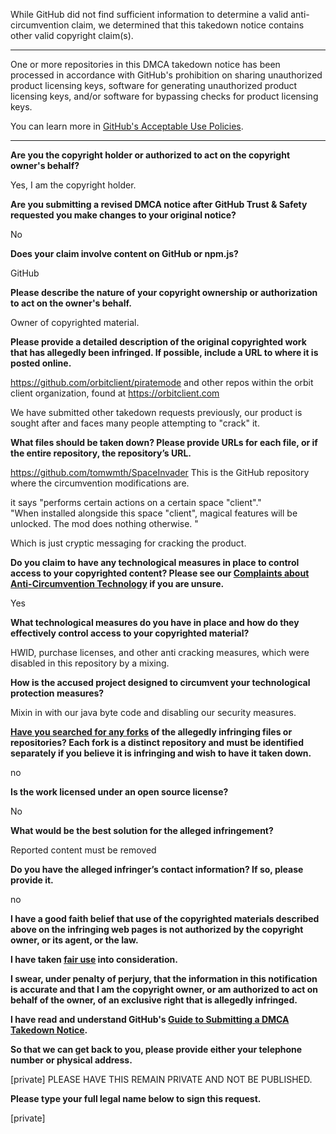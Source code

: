While GitHub did not find sufficient information to determine a valid anti-circumvention claim, we determined that this takedown notice contains other valid copyright claim(s).

---

One or more repositories in this DMCA takedown notice has been processed in accordance with GitHub's prohibition on sharing unauthorized product licensing keys, software for generating unauthorized product licensing keys, and/or software for bypassing checks for product licensing keys.

You can learn more in [GitHub's Acceptable Use Policies](https://docs.github.com/en/github/site-policy/github-acceptable-use-policies).

---

**Are you the copyright holder or authorized to act on the copyright owner's behalf?**

Yes, I am the copyright holder.

**Are you submitting a revised DMCA notice after GitHub Trust & Safety requested you make changes to your original notice?**

No

**Does your claim involve content on GitHub or npm.js?**

GitHub

**Please describe the nature of your copyright ownership or authorization to act on the owner's behalf.**

Owner of copyrighted material.

**Please provide a detailed description of the original copyrighted work that has allegedly been infringed. If possible, include a URL to where it is posted online.**

https://github.com/orbitclient/piratemode and other repos within the orbit client organization, found at https://orbitclient.com

We have submitted other takedown requests previously, our product is sought after and faces many people attempting to "crack" it.

**What files should be taken down? Please provide URLs for each file, or if the entire repository, the repository’s URL.**

https://github.com/tomwmth/SpaceInvader This is the GitHub repository where the circumvention modifications are.

it says "performs certain actions on a certain space "client"."  
"When installed alongside this space "client", magical features will be unlocked. The mod does nothing otherwise. "

Which is just cryptic messaging for cracking the product.

**Do you claim to have any technological measures in place to control access to your copyrighted content? Please see our <a href="https://docs.github.com/articles/guide-to-submitting-a-dmca-takedown-notice#complaints-about-anti-circumvention-technology">Complaints about Anti-Circumvention Technology</a> if you are unsure.**

Yes

**What technological measures do you have in place and how do they effectively control access to your copyrighted material?**

HWID, purchase licenses, and other anti cracking measures, which were disabled in this repository by a mixing.

**How is the accused project designed to circumvent your technological protection measures?**

Mixin in with our java byte code and disabling our security measures.

**<a href="https://docs.github.com/articles/dmca-takedown-policy#b-what-about-forks-or-whats-a-fork">Have you searched for any forks</a> of the allegedly infringing files or repositories? Each fork is a distinct repository and must be identified separately if you believe it is infringing and wish to have it taken down.**

no

**Is the work licensed under an open source license?**

No

**What would be the best solution for the alleged infringement?**

Reported content must be removed

**Do you have the alleged infringer’s contact information? If so, please provide it.**

no

**I have a good faith belief that use of the copyrighted materials described above on the infringing web pages is not authorized by the copyright owner, or its agent, or the law.**

**I have taken <a href="https://www.lumendatabase.org/topics/22">fair use</a> into consideration.**

**I swear, under penalty of perjury, that the information in this notification is accurate and that I am the copyright owner, or am authorized to act on behalf of the owner, of an exclusive right that is allegedly infringed.**

**I have read and understand GitHub's <a href="https://docs.github.com/articles/guide-to-submitting-a-dmca-takedown-notice/">Guide to Submitting a DMCA Takedown Notice</a>.**

**So that we can get back to you, please provide either your telephone number or physical address.**

[private] PLEASE HAVE THIS REMAIN PRIVATE AND NOT BE PUBLISHED.

**Please type your full legal name below to sign this request.**

[private]
